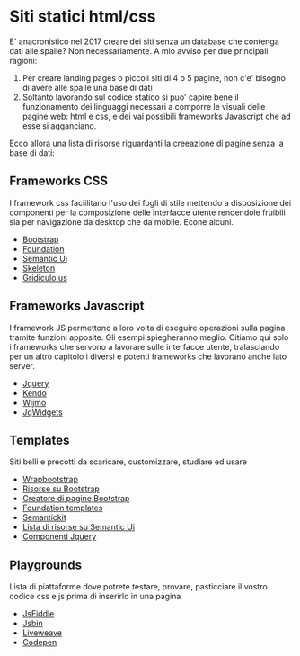# Siti statici html/css

E' anacronistico nel 2017 creare dei siti senza un database che contenga dati alle spalle? Non necessariamente. A mio avviso per due principali ragioni:

1. Per creare landing pages o piccoli siti di 4 o 5 pagine, non c'e' bisogno di avere alle spalle una base di dati
2. Soltanto lavorando sul codice statico si puo' capire bene il funzionamento dei linguaggi necessari a comporre le visuali delle pagine web: html e css, e dei vai possibili frameworks Javascript che ad esse si agganciano.

Ecco allora una lista di risorse riguardanti la creeazione di pagine senza la base di dati:

## Frameworks CSS
I framework css faciilitano l'uso dei fogli di stile mettendo a disposizione dei componenti per la composizione delle interfacce utente rendendole fruibili sia per navigazione da desktop che da mobile. Econe alcuni.

* [Bootstrap](http://getbootstrap.com/)
* [Foundation](http://foundation.zurb.com/)
* [Semantic Ui](http://semantic-ui.com/)
* [Skeleton](http://getskeleton.com/)
* [Gridiculo.us](http://gridiculo.us/)

## Frameworks Javascript
I framework JS permettono a loro volta di eseguire operazioni sulla pagina tramite funzioni apposite. Gli esempi spiegheranno meglio. Citiamo qui solo i frameworks che servono a lavorare sulle interfacce utente, tralasciando per un altro capitolo i diversi e potenti frameworks che lavorano anche lato server.

* [Jquery](https://jquery.com/)
* [Kendo](http://www.telerik.com/kendo-ui)
* [Wijmo](http://wijmo.com/)
* [JqWidgets](http://www.jqwidgets.com/)

## Templates
Siti belli e precotti da scaricare, customizzare, studiare ed usare

* [Wrapbootstrap](https://wrapbootstrap.com/)
* [Risorse su Bootstrap](http://bootsnipp.com/)
* [Creatore di pagine Bootstrap](http://www.layoutit.com/)
* [Foundation templates](http://foundation.zurb.com/templates.html)
* [Semantickit](http://www.semantickit.com/)
* [Lista di risorse su Semantic Ui](https://github.com/websemantics/awesome-semantic-ui)
* [Componenti Jquery](https://jqueryui.com/)

## Playgrounds
Lista di piattaforme dove potrete testare, provare, pasticciare il vostro codice css e js prima di inserirlo in una pagina

* [JsFiddle](https://jsfiddle.net/)
* [Jsbin](https://jsbin.com/?html,output)
* [Liveweave](http://liveweave.com/)
* [Codepen](https://codepen.io/)




